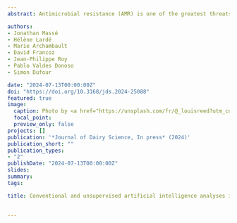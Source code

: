 ```yaml
---
abstract: Antimicrobial resistance (AMR) is one of the greatest threats to global health worldwide and is threatening not only humans, but also animal production systems, including dairy farms. The objective of this paper was to describe risks factors associated with AMR on dairy farms in Québec, Canada. This observational cross-sectional study included 101 commercial dairy farms and took place between the springs of 2017 and 2018 for a one-year period. We explored risk factors such as farm practices and producer's knowledge, antimicrobial use, and the presence of Salmonella Dublin. We evaluated AMR with fecal Escherichia coli retrieved from pre-weaned calves and lactating cows using the following outcomes, the presence of extended-spectrum-β-lactamase/AmpC resistance and the number of resistances to antimicrobial classes. Unsupervised analyses naturally categorized the sample of farms according to their health/treatment status and herd size. Three clusters of farms were identified (cluster 1 mainly healthy herds and low ceftiofur users, cluster 2 relatively high ceftiofur users, cluster 3 farms with a higher incidence of diseases and higher antimicrobial treatment rates). Dimension 1 and cluster membership were statistically associated with the presence of extended-spectrum-β-lactamase/AmpC resistance in lactating cows and in pre-weaned calves. Dimension 1 was also statistically associated with the number of resistances in lactating cows and in pre-weaned calves. This study highlights the complexity of analyzing risk factors associated with AMR. Our results suggest that the herd health status and the AMU-related practices used are associated with AMR in dairy farms. 

authors:
- Jonathan Massé
- Hélène Lardé
- Marie Archambault
- David Francoz
- Jean-Philippe Roy
- Pablo Valdes Donoso
- Simon Dufour

date: "2024-07-13T00:00:00Z"
doi: "https://doi.org/10.3168/jds.2024-25088"
featured: true
image:
  caption: Photo by <a href="https://unsplash.com/fr/@_louisreed?utm_content=creditCopyText&utm_medium=referral&utm_source=unsplash">Louis Reed</a> on <a href="https://unsplash.com/fr/photos/remplissage-de-liquide-sur-tubes-pwcKF7L4-no?utm_content=creditCopyText&utm_medium=referral&utm_source=unsplash">Unsplash</a>
  focal_point: 
  preview_only: false
projects: []
publication: '*Journal of Dairy Science, In press* (2024)'
publication_short: ""
publication_types:
- "2"
publishDate: "2024-07-13T00:00:00Z"
slides: 
summary: 
tags:

title: Conventional and unsupervised artificial intelligence analyses identified risk factors for antimicrobial resistance on dairy farms in the province of Québec, Canada
 

---
```



